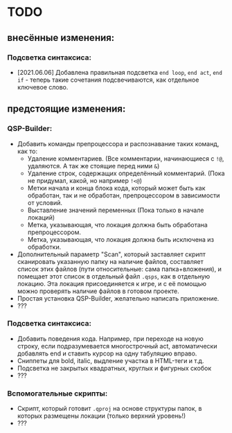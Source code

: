 # TODO

## внесённые изменения:

### Подсветка синтаксиса:
* [2021.06.06] Добавлена правильная подсветка `end loop`, `end act`, `end if` - теперь такие сочетания подсвечиваются, как отдельное ключевое слово.

## предстоящие изменения:

### QSP-Builder:
* Добавить команды препроцессора и распознавание таких команд, как то:
	* Удаление комментариев. (Все комментарии, начинающиеся с `!@`, удаляются. А так же стоящие перед ними `&`)
	* Удаление строк, содержащих определённый комментарий. (Пока не придумал, какой, но например `!<@`)
	* Метки начала и конца блока кода, который может быть как обработан, так и не обработан, препроцессором в зависимости от условий.
	* Выставление значений переменных (Пока только в начале локаций)
	* Метка, указывающая, что локация должна быть обработана препроцессором.
	* Метка, указывающая, что локация должна быть исключена из обработки.
* Дополнительный параметр "Scan", который заставляет скрипт сканировать указанную папку на наличие файлов, составляет список этих файлов (пути относительные: сама папка+вложения), и помещает этот список в отдельный файл `.qsps`, как в отдельную локацию. Эта локация присоединяется к игре, и с её помощью можно проверять наличие файлов в готовом проекте.
* Простая установка QSP-Builder, желательно написать приложение.
* ???

### Подсветка синтаксиса:
* Добавить поведения кода. Например, при переходе на новую строку, если подразумевается многострочный act, автоматически добавлять end и ставить курсор на одну табуляцию вправо.
* Сниппеты для bold, italic, выдление участка в HTML-теги и т.д.
* Подсветка не закрытых квадратных, круглых и фигурных скобок
* ???

### Вспомогательные скрипты:
* Скрипт, который готовит `.qproj` на основе структуры папок, в которых размещены локации (только верхний уровень!)
* ???